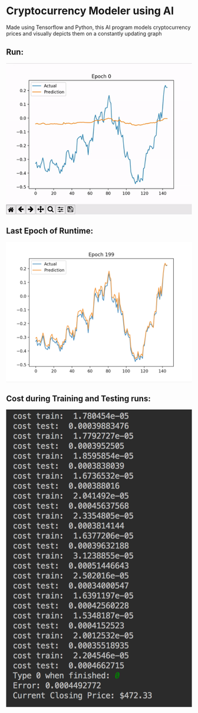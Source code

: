 # Cryptocurrency Modeler using AI
Made using Tensorflow and Python, this AI program models cryptocurrency prices and visually depicts them on a constantly updating graph

## Run: 
![run of thing](runCrypto.gif)
## Last Epoch of Runtime:
![run screenshot](last.png)
## Cost during Training and Testing runs: 
![console during run](info.png)
